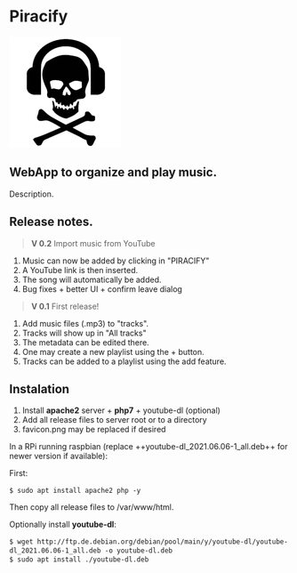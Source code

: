 # Piracify
![Piracify logo](https://raw.githubusercontent.com/elemermelada/Piracify/main/favicon.png)
## WebApp to organize and play music.

Description.

## Release notes.

> **V 0.2** Import music from YouTube

1. Music can now be added by clicking in "PIRACIFY"
1. A YouTube link is then inserted.
1. The song will automatically be added.
1. Bug fixes + better UI + confirm leave dialog


> **V 0.1** First release!

1. Add music files (.mp3) to "tracks".
1. Tracks will show up in "All tracks"
1. The metadata can be edited there.
1. One may create a new playlist using the + button.
1. Tracks can be added to a playlist using the add feature.

## Instalation

1. Install **apache2** server + **php7** + youtube-dl (optional)
1. Add all release files to server root or to a directory
1. favicon.png may be replaced if desired

In a RPi running raspbian (replace ++youtube-dl_2021.06.06-1_all.deb++ for newer version if available):

First:
```
$ sudo apt install apache2 php -y
```
Then copy all release files to /var/www/html.

Optionally install **youtube-dl**:
```
$ wget http://ftp.de.debian.org/debian/pool/main/y/youtube-dl/youtube-dl_2021.06.06-1_all.deb -o youtube-dl.deb
$ sudo apt install ./youtube-dl.deb
```
